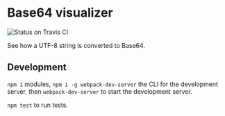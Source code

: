 # Base64 visualizer

![Status on Travis CI](https://travis-ci.org/kevinlitchfield/base64-visualizer.svg?branch=master "Status on Travis CI")

See how a UTF-8 string is converted to Base64.

## Development

`npm i` modules, `npm i -g webpack-dev-server` the CLI for the development server, then `webpack-dev-server` to start the development server.

`npm test` to run tests.
